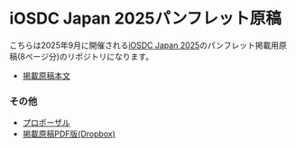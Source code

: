 # iOSDC Japan 2025パンフレット原稿

こちらは2025年9月に開催される[iOSDC Japan 2025](https://fortee.jp/iosdc-japan-2025)のパンフレット掲載用原稿(8ページ分)のリポジトリになります。

- [掲載原稿本文](https://github.com/fumiyasac/iosdc2025_pamphlet_manuscript/blob/main/manuscript.md)

### その他

- [プロポーザル](https://fortee.jp/iosdc-japan-2025/proposal/8546144b-fe6c-4ea0-9250-69f0bde29c3d)
- [掲載原稿PDF版(Dropbox)](https://www.dropbox.com/scl/fi/ijxpnmd78f0t0p1gdoet9/iOSDC2025-8.pdf?rlkey=3qlri0p7rat86e9rwpt9jc4wg&e=1&st=lzuabt8y&dl=0)
